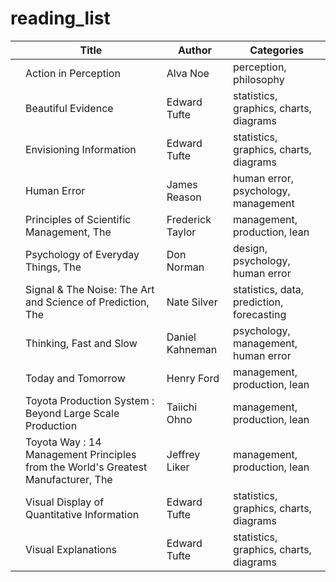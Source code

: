 # reading_list

| | Title | Author | Categories |
|-|-------|--------|------------|
| | Action in Perception | Alva Noe | perception, philosophy |
| | Beautiful Evidence | Edward Tufte | statistics, graphics, charts, diagrams |
| | Envisioning Information | Edward Tufte | statistics, graphics, charts, diagrams |
| | Human Error | James Reason | human error, psychology, management |
| | Principles of Scientific Management, The | Frederick Taylor | management, production, lean |
| | Psychology of Everyday Things, The | Don Norman | design, psychology, human error |
| | Signal & The Noise: The Art and Science of Prediction, The | Nate Silver | statistics, data, prediction, forecasting |
| | Thinking, Fast and Slow | Daniel Kahneman | psychology, management, human error |
| | Today and Tomorrow | Henry Ford | management, production, lean |
| | Toyota Production System : Beyond Large Scale Production | Taiichi Ohno | management, production, lean |
| | Toyota Way : 14 Management Principles from the World's Greatest Manufacturer, The | Jeffrey Liker | management, production, lean |
| | Visual Display of Quantitative Information | Edward Tufte | statistics, graphics, charts, diagrams |
| | Visual Explanations | Edward Tufte | statistics, graphics, charts, diagrams |
